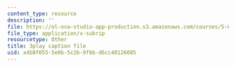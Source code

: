 ```yaml
---
content_type: resource
description: ''
file: https://ol-ocw-studio-app-production.s3.amazonaws.com/courses/5-61-physical-chemistry-fall-2017/a4b8f0555e0b5c2b9f6bd6cc40126085_lfH99vfhiI4.vtt
file_type: application/x-subrip
resourcetype: Other
title: 3play caption file
uid: a4b8f055-5e0b-5c2b-9f6b-d6cc40126085
---
```

